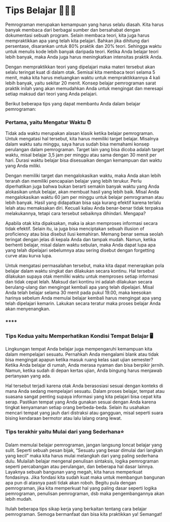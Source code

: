 # Tips Belajar 👨🏻‍💻

Pemrograman merupakan kemampuan yang harus selalu diasah. Kita harus banyak membaca dari berbagai sumber dan bersahabat dengan dokumentasi sebuah program. Selain membaca teori, kita juga harus mempraktikkan apa yang telah kita pelajari. Bahkan jika dihitung dari persentase, disarankan untuk 80% praktik dan 20% teori. Sehingga waktu untuk menulis kode lebih banyak daripada teori. Ketika Anda belajar teori lebih banyak, maka Anda juga harus meningkatkan intensitas praktik Anda.

Dengan mempraktikkan teori yang dipelajari maka materi tersebut akan selalu teringat kuat di dalam otak. Semisal kita membaca teori selama 5 menit, maka kita harus meluangkan waktu untuk mempraktikkannya 4 kali lebih banyak, yaitu sekitar 20 menit. Konsep belajar pemrograman sarat praktik inilah yang akan memudahkan Anda untuk mengingat dan meresapi setiap maksud dari teori yang Anda pelajari.

Berikut beberapa tips yang dapat membantu Anda dalam belajar pemrograman:

### **Pertama, yaitu Mengatur Waktu** ⏰

Tidak ada waktu merupakan alasan klasik ketika belajar pemrograman. Untuk mengatasi hal tersebut, kita harus memiliki target belajar. Misalnya dalam waktu satu minggu, saya harus sudah bisa memahami konsep perulangan dalam pemrograman. Target lain yang bisa dicoba adalah target waktu, misal belajar 3,5 jam per minggu atau sama dengan 30 menit per hari. Durasi waktu belajar bisa disesuaikan dengan kemampuan dan waktu yang Anda miliki.

Dengan memiliki target dan mengalokasikan waktu, maka Anda akan lebih terarah dan memiliki pencapaian belajar yang lebih terukur. Perlu diperhatikan juga bahwa bukan berarti semakin banyak waktu yang Anda alokasikan untuk belajar, akan membuat hasil yang lebih baik. Misal Anda mengalokasikan waktu 60 jam per minggu untuk belajar pemrograman atau lebih banyak. Hasil yang didapatkan bisa saja kurang efektif karena terlalu lelah atau memaksakan diri. Kecuali kalau Anda benar-benar tidak terpaksa melakukannya, tetapi cara tersebut sebaiknya dihindari. Mengapa?

Apabila otak kita dipaksakan, maka ia akan memproses informasi secara tidak efektif. Selain itu, ia juga bisa menciptakan sebuah illusion of proficiency atau bisa disebut ilusi kemahiran. Memang benar semua seolah teringat dengan jelas di kepala Anda dan tampak mudah. Namun, ketika berhenti belajar, misal dalam waktu sebulan, maka Anda dapat lupa apa yang telah dipelajari sebelumnya atau sering disebut dengan forgetting curve atau kurva lupa.

Untuk mengatasi permasalahan tersebut, maka kita dapat menerapkan pola belajar dalam waktu singkat dan dilakukan secara kontinu. Hal tersebut dilakukan supaya otak memiliki waktu untuk memproses setiap informasi dan tidak cepat lelah. Maksud dari kontinu ini adalah dilakukan secara berulang-ulang dan mengingat kembali apa yang telah dipelajari. Misal Anda telah belajar selama 30 menit pada pukul 19.00, maka keesokan harinya sebelum Anda memulai belajar kembali harus mengingat apa yang telah dipelajari kemarin. Lakukan secara teratur maka proses belajar Anda akan menyenangkan.

### ****

### **Tips Kedua yaitu Memperhatikan Kondisi Tempat Belajar** 🖥️

Lingkungan tempat Anda belajar juga mempengaruhi kemampuan kita dalam mempelajari sesuatu. Pernahkah Anda mengalami blank atau tidak bisa mengingat apapun ketika masuk ruang kelas saat ujian semester? Ketika Anda belajar di rumah, Anda merasa nyaman dan bisa berpikir jernih. Namun, ketika sudah di depan kertas ujian, Anda bingung harus menjawab pertanyaan yang ada.

Hal tersebut terjadi karena otak Anda berasosiasi sesuai dengan konteks di mana Anda sedang mempelajari sesuatu. Dalam proses belajar, tempat atau suasana sangat penting supaya informasi yang kita pelajari bisa cepat kita serap. Pastikan tempat yang Anda gunakan sesuai dengan Anda karena tingkat kenyamanan setiap orang berbeda-beda. Selain itu usahakan mencari tempat yang jauh dari distraksi atau gangguan, misal seperti suara bising kendaraan bermotor atau lalu lalang orang lewat.

### **Tips terakhir yaitu Mulai dari yang Sederhana**⭐

Dalam memulai belajar pemrograman, jangan langsung loncat belajar yang sulit. Seperti sebuah pesan bijak, “Sesuatu yang besar dimulai dari langkah yang kecil” maka kita harus mulai melangkah dari yang paling sederhana dulu. Mulailah belajar mengenal penulisan sintaksis, logika pemrograman seperti percabangan atau perulangan, dan beberapa hal dasar lainnya. Layaknya sebuah bangunan yang megah, kita harus memperkuat fondasinya. Jika fondasi kita sudah kuat maka untuk membangun bangunan apa pun di atasnya pasti tidak akan roboh. Begitu pula dengan pemrograman, jika kita memperkuat hal yang paling dasar seperti logika pemrograman, penulisan pemrograman, dsb maka pengembangannya akan lebih mudah.

Itulah beberapa tips sikap kerja yang berkaitan tentang cara belajar pemrograman. Semoga bermanfaat dan bisa kita praktikkan ya! Semangat!
